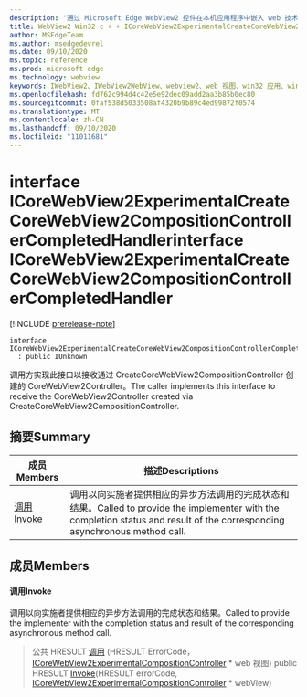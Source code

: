 ```yaml
---
description: '通过 Microsoft Edge WebView2 控件在本机应用程序中嵌入 web 技术 (HTML、CSS 和 JavaScript) '
title: WebView2 Win32 c + + ICoreWebView2ExperimentalCreateCoreWebView2CompositionControllerCompletedHandler
author: MSEdgeTeam
ms.author: msedgedevrel
ms.date: 09/10/2020
ms.topic: reference
ms.prod: microsoft-edge
ms.technology: webview
keywords: IWebView2、IWebView2WebView、webview2、web 视图、win32 应用、win32、edge、ICoreWebView2、ICoreWebView2Controller、浏览器控件、边缘 html、ICoreWebView2ExperimentalCreateCoreWebView2CompositionControllerCompletedHandler
ms.openlocfilehash: fd762c994d4c42e5e92dec09add2aa3b85b0ec80
ms.sourcegitcommit: 0faf538d5033508af4320b9b89c4ed99872f0574
ms.translationtype: MT
ms.contentlocale: zh-CN
ms.lasthandoff: 09/10/2020
ms.locfileid: "11011681"
---
```

# <span data-ttu-id="de83c-104">interface ICoreWebView2ExperimentalCreateCoreWebView2CompositionControllerCompletedHandler</span><span class="sxs-lookup"><span data-stu-id="de83c-104">interface ICoreWebView2ExperimentalCreateCoreWebView2CompositionControllerCompletedHandler</span></span> 

[!INCLUDE [prerelease-note](../../includes/prerelease-note.md)]

```
interface ICoreWebView2ExperimentalCreateCoreWebView2CompositionControllerCompletedHandler
  : public IUnknown
```

<span data-ttu-id="de83c-105">调用方实现此接口以接收通过 CreateCoreWebView2CompositionController 创建的 CoreWebView2Controller。</span><span class="sxs-lookup"><span data-stu-id="de83c-105">The caller implements this interface to receive the CoreWebView2Controller created via CreateCoreWebView2CompositionController.</span></span>

## <span data-ttu-id="de83c-106">摘要</span><span class="sxs-lookup"><span data-stu-id="de83c-106">Summary</span></span>

 <span data-ttu-id="de83c-107">成员</span><span class="sxs-lookup"><span data-stu-id="de83c-107">Members</span></span>                        | <span data-ttu-id="de83c-108">描述</span><span class="sxs-lookup"><span data-stu-id="de83c-108">Descriptions</span></span>
--------------------------------|---------------------------------------------
[<span data-ttu-id="de83c-109">调用</span><span class="sxs-lookup"><span data-stu-id="de83c-109">Invoke</span></span>](#invoke) | <span data-ttu-id="de83c-110">调用以向实施者提供相应的异步方法调用的完成状态和结果。</span><span class="sxs-lookup"><span data-stu-id="de83c-110">Called to provide the implementer with the completion status and result of the corresponding asynchronous method call.</span></span>

## <span data-ttu-id="de83c-111">成员</span><span class="sxs-lookup"><span data-stu-id="de83c-111">Members</span></span>

#### <span data-ttu-id="de83c-112">调用</span><span class="sxs-lookup"><span data-stu-id="de83c-112">Invoke</span></span> 

<span data-ttu-id="de83c-113">调用以向实施者提供相应的异步方法调用的完成状态和结果。</span><span class="sxs-lookup"><span data-stu-id="de83c-113">Called to provide the implementer with the completion status and result of the corresponding asynchronous method call.</span></span>

> <span data-ttu-id="de83c-114">公共 HRESULT [调用](#invoke) (HRESULT ErrorCode， [ICoreWebView2ExperimentalCompositionController](icorewebview2experimentalcompositioncontroller.md) \* web 视图) </span><span class="sxs-lookup"><span data-stu-id="de83c-114">public HRESULT [Invoke](#invoke)(HRESULT errorCode, [ICoreWebView2ExperimentalCompositionController](icorewebview2experimentalcompositioncontroller.md) \* webView)</span></span>

